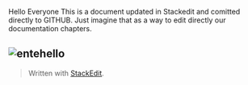 Hello Everyone
This is a document updated in Stackedit and comitted directly to GITHUB.
Just imagine that as a way to edit directly our documentation chapters.

![entehello
](https://git.wiki.kernel.org/index.php/Main_Page)
----------


> Written with [StackEdit](https://stackedit.io/).
